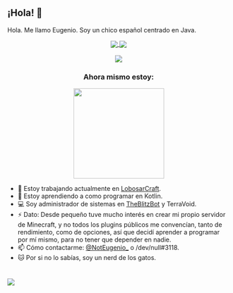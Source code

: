 ## ¡Hola! 👋

Hola. Me llamo Eugenio. Soy un chico español centrado en Java.

<div align="center">
  <a href="https://twitter.com/NotEugenio_">
    <img src="https://img.shields.io/twitter/follow/NotEugenio_?color=brightgreen&label=Twitter&logo=NotEugenio_&style=for-the-badge" align="center">
  </a>
  <img src="https://img.shields.io/static/v1?label=Discord&message=/dev/null%233118&color=brightgreen&style=for-the-badge" align="center">
  <br>
  <br>
  <img src="https://komarev.com/ghpvc/?username=eugeniodevv&color=brightgreen" align="center">
</div>

<h3 align="center">
  Ahora mismo estoy:
</h3>
<div align="center">
  <a href="https://discord.com/users/569964436165754924">
    <img src="https://api.lanyard.rest/v1/users/569964436165754924" align="center" height="205">
  </a>
</div>

- 🔭 Estoy trabajando actualmente en [LobosarCraft](https://lobosarcraft.com).
- 🌱 Estoy aprendiendo a como programar en Kotlin.
- 💻 Soy administrador de sistemas en [TheBlitzBot](https://theblitzbot.com) y TerraVoid.
- ⚡ Dato: Desde pequeño tuve mucho interés en crear mi propio servidor de Minecraft, y no todos los plugins públicos me convencían, tanto de rendimiento, como de opciones, así que decidí aprender a programar por mí mismo, para no tener que depender en nadie.
- 📫 Cómo contactarme: [@NotEugenio_](https://twitter.com/NotEugenio_) o /dev/null#3118.
- 🐱 Por si no lo sabías, soy un nerd de los gatos.
#
![](https://hit.yhype.me/github/profile?user_id=72282285)
